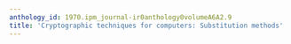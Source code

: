 ```yaml
---
anthology_id: 1970.ipm_journal-ir0anthology0volumeA6A2.9
title: 'Cryptographic techniques for computers: Substitution methods'
---
```

